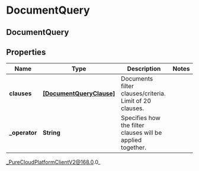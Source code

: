 # DocumentQuery

## DocumentQuery

## Properties

|Name | Type | Description | Notes|
|------------ | ------------- | ------------- | -------------|
| **clauses** | [**[DocumentQueryClause]**]([DocumentQueryClause]) | Documents filter clauses/criteria. Limit of 20 clauses. | |
| **_operator** | **String** | Specifies how the filter clauses will be applied together. | |



_PureCloudPlatformClientV2@168.0.0_
